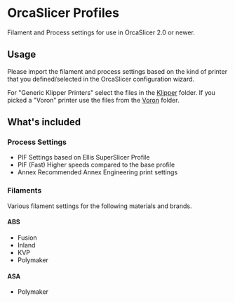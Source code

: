 # OrcaSlicer Profiles

Filament and Process settings for use in OrcaSlicer 2.0 or newer.

## Usage

Please import the filament and process settings based on the kind of printer that you defined/selected in the OrcaSlicer configuration wizard.

For "Generic Klipper Printers" select the files in the [Klipper](./Klipper/) folder. If you picked a "Voron" printer use the files from the [Voron](./Voron/) folder.

## What's included

### Process Settings

- PIF
  Settings based on Ellis SuperSlicer Profile
- PIF (Fast)
  Higher speeds compared to the base profile
- Annex
  Recommended Annex Engineering print settings

### Filaments

Various filament settings for the following materials and brands.

#### ABS

- Fusion
- Inland
- KVP
- Polymaker

#### ASA

- Polymaker
